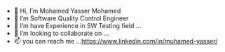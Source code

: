 - 👋 Hi, I’m Mohamed Yasser Mohamed
- 👀 I’m Software Quality Control Engineer
- 🌱 I’m have Experience in SW Testing field ...
- 💞️ I’m looking to collaborate on ...
- 📫 you can reach me ...https://www.linkedin.com/in/muhamed-yasser/

<!---
mohamedyasser50/mohamedyasser50 is a ✨ special ✨ repository because its `README.md` (this file) appears on your GitHub profile.
You can click the Preview link to take a look at your changes.
--->
